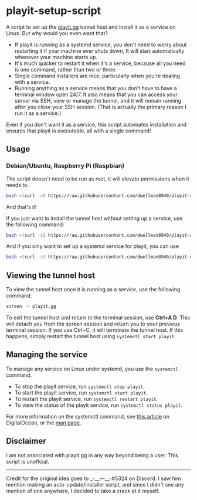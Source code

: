 # playit-setup-script
A script to set up the [playit.gg](https://playit.gg/) tunnel host and install it as a service on Linux.  But why would you even want that?
- If playit is running as a systemd service, you don't need to worry about restarting it if your machine ever shuts down,  It will start automatically whenever your machine starts up.
- It's much quicker to restart it when it's a service, because all you need is one command, rather than two or three.
- Single command installers are nice, particularly when you're dealing with a service.
- Running anything as a service means that you don't have to have a terminal window open 24/7.  It also means that you can access your server via SSH, view or manage the tunnel, and it will remain running after you close your SSH session.  (That is actually the primary reason I run it as a service.)

Even if you don't want it as a service, this script automates installation and ensures that playit is executable, all with a single command!

## Usage
### Debian/Ubuntu, Raspberry Pi (Raspbian)
The script doesn't need to be run as root, it will elevate permissions when it needs to.
```bash
bash <(curl -sS https://raw.githubusercontent.com/dwellman8940/playit-setup-script/main/playit-setup.sh)
```
And that's it!

If you just want to install the tunnel host without setting up a service, use the following command:
```bash
bash <(curl -sS https://raw.githubusercontent.com/dwellman8940/playit-setup-script/main/playit-setup.sh) --no-service
```
And if you only want to set up a systemd service for playit, you can use
```bash
bash <(curl -sS https://raw.githubusercontent.com/dwellman8940/playit-setup-script/main/playit-setup.sh) --service-only
```
## Viewing the tunnel host
To view the tunnel host once it is running as a service, use the following command:
```bash
screen -r playit.gg
```
To exit the tunnel host and return to the terminal session, use __Ctrl+A D__.  This will detach you from the screen session and return you to your previous terminal session.  If you use Ctrl+C, it will terminate the tunnel host.  If this happens, simply restart the tunnel host using `systemctl start playit`.

## Managing the service
To manage any service on Linux under systemd, you use the `systemctl` command.
- To stop the playit service, run `systemctl stop playit`.
- To start the playit service, run `systemctl start playit`.
- To restart the playit service, run `systemctl restart playit`.
- To view the status of the playit service, run `systemctl status playit`.

For more information on the systemctl command, see [this article](https://www.digitalocean.com/community/tutorials/how-to-use-systemctl-to-manage-systemd-services-and-units) on DigitalOcean, or the [man page](https://www.man7.org/linux/man-pages/man1/systemctl.1.html).

## Disclaimer
I am not associated with playit.gg in any way beyond being a user.  This script is unoffcial.

---

Credit for the original idea goes to \_-\_\_—\_\_-#5324 on Discord.  I saw him mention making an auto-update/installer script, and since I didn't see any mention of one anywhere, I decided to take a crack at it myself.
